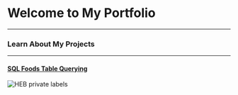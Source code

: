 # Welcome to My Portfolio

---

### Learn About My Projects


---


#### [SQL Foods Table Querying]([https://www.example.com](https://github.com/NancyM310/SQL/blob/main/Foods%20Table%20on%20Postgress)https://github.com/NancyM310/SQL/blob/main/Foods%20Table%20on%20Postgress)
![HEB private labels](![images](https://github.com/NancyM310/NancyM310.GitHub.io/assets/107271254/75048e5b-dccc-4732-8379-86339fc9004f)
)
